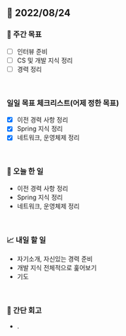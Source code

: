 ## 📅 2022/08/24


### 👏 주간 목표

- [ ] 인터뷰 준비
- [ ] CS 및 개발 지식 정리
- [ ] 경력 정리

<br/>

### 일일 목표 체크리스트(어제 정한 목표)

- [x] 이전 경력 사항 정리
- [x] Spring 지식 정리
- [x] 네트워크, 운영체제 정리

<br/>

### 💯 오늘 한 일

- 이전 경력 사항 정리
- Spring 지식 정리
- 네트워크, 운영체제 정리

<br/>

### 📈 내일 할 일

- 자기소개, 자신있는 경력 준비
- 개발 지식 전체적으로 훑어보기
- 기도

<br/>

### 🤔 간단 회고
 
- .

